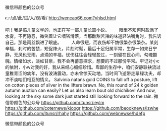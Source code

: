 
微信带颜色的公众号




👉/点/此/进/入/观/看/ http://wencao66.com?vhlsd.html




吧！我是搞儿童文学的，也正在写一部儿童长篇小说。
　　眼里不知何时盈满了水雾，不再隐忍，微笑着让它嘀嗒滑落，当那酸甜苦辣的味道轻沾嘴角时，我告诉自己，那是雨丝飘进了眼底。
　　人命很短，而哀伤却不妨很繁杂很繁杂。某刻辛福，刹时的苦楚，短促烽火，片刻时髦，最后十足归属平常，生存一如来日宁静，无风也无雨，点滴的辛福，忧伤往往会轻轻盈过，一刻留在民心间，勾魂摄魄。情绪如水，淡如甘泉，我不会再蓄意探求，想要的不过那份平常。牢记对小c的依附，小w对我的好，我从来经心细细珍惜。卑鄙的生存中，咱们安静联袂流过童稚青涩的幼年，没有波涛震动，亦未曾惊天动地。当时间飞逝带走翠绿功夫，却冲不淡咱们相互的情义。
Salvinia natans gold COINS to fall off a posture, lift on cotton pieces of silver in the lifters brawn.
No, this round of 24 k golden autumn auction can easily?
Let us also learn bout old chichikov!
And now, looking at the sky some dark just started still looking forward to the rain.
微信带颜色的公众号 https://github.com/itunsr/ieylm
https://github.com/coternews/kjoogr
https://github.com/beooknews/lzwhe
https://github.com/itunsr/rhahy
https://github.com/webnewse/hdefp





微信带颜色的公众号
